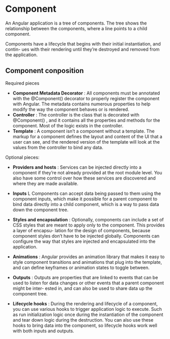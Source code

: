 # Component
An Angular application is a tree of components. The tree shows the relationship between 
the components, where a line points to a child component.

Components have a lifecycle that begins with their initial instantiation, and contin-
ues with their rendering until they’re destroyed and removed from the application.

## Component conposition
Required pieces
- **Component Metadata Decorator** : All components must be annotated with the
@Component() decorator to properly register the component with Angular. The
metadata contains numerous properties to help modify the way the component
behaves or is rendered.
- **Controller** : The controller is the class that is decorated with @Component() , and
it contains all the properties and methods for the component. Most of the logic
exists in the controller.
- **Template** : A component isn’t a component without a template. The markup for
a component defines the layout and content of the UI that a user can see, and the
rendered version of the template will look at the values from the controller to
bind any data.

Optional pieces:
- **Providers and hosts** : Services can be injected directly into a component if they’re
not already provided at the root module level. You also have some control over
how these services are discovered and where they are made available.

- **Inputs** L Components can accept data being passed to them using the component 
 inputs, which make it possible for a parent component to bind data directly
into a child component, which is a way to pass data down the component tree.
- **Styles and encapsulation** : Optionally, components can include a set of CSS styles
that are meant to apply only to the component. This provides a layer of encapsu-
lation for the design of components, because component styles don’t have to be
injected globally. Components can configure the way that styles are injected and
encapsulated into the application.
- **Animations** : Angular provides an animation library that makes it easy to style
component transitions and animations that plug into the template, and can
define keyframes or animation states to toggle between.
- **Outputs** : Outputs are properties that are linked to events that can be used to
listen for data changes or other events that a parent component might be inter-
ested in, and can also be used to share data up the component tree.
- **Lifecycle hooks** : During the rendering and lifecycle of a component, you can
use various hooks to trigger application logic to execute. Such as run initialization 
logic once during the instantiation of the component and tear
down logic during the destruction. You can also use these hooks to bring data
into the component, so lifecycle hooks work well with both inputs and outputs.
